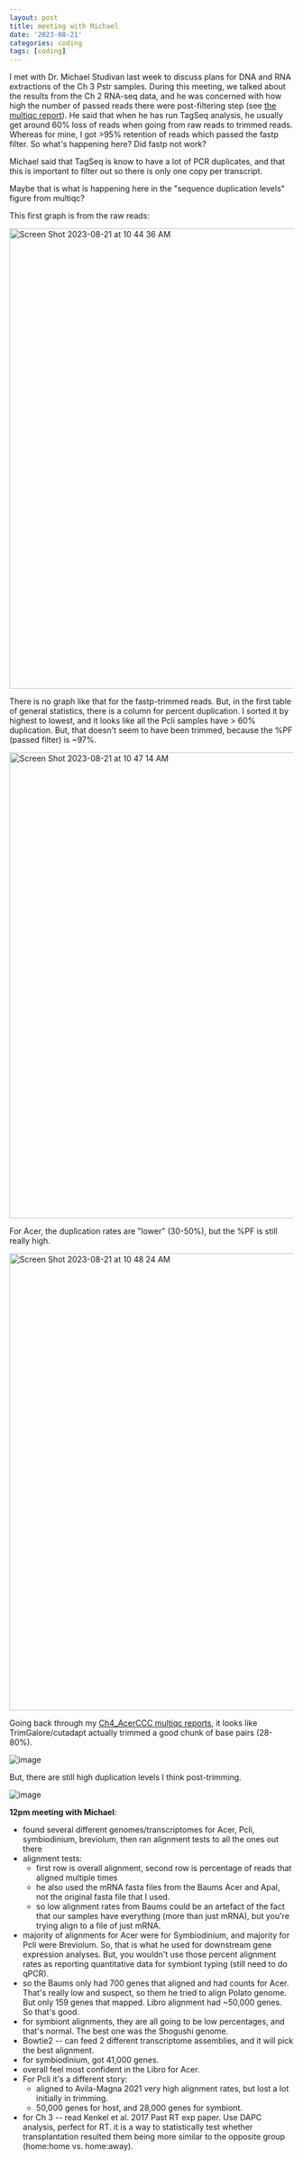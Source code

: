 ```yaml
---
layout: post
title: meeting with Michael
date: '2023-08-21'
categories: coding
tags: [coding]
---
```


I met with Dr. Michael Studivan last week to discuss plans for DNA and RNA extractions of the Ch 3 Pstr samples. During this meeting, we talked about the results from the Ch 2 RNA-seq data, and he was concerned with how high the number of passed reads there were post-filtering step (see [the multiqc report](https://github.com/ademerlis/temperaturevariability2023/tree/main/gene_expression/bioinformatics/QC#2-multiqc-reports-of-trimmed-reads)). He said that when he has run TagSeq analysis, he usually get around 60% loss of reads when going from raw reads to trimmed reads. Whereas for mine, I got >95% retention of reads which passed the fastp filter. So what's happening here? Did fastp not work? 

Michael said that TagSeq is know to have a lot of PCR duplicates, and that this is important to filter out so there is only one copy per transcript.

Maybe that is what is happening here in the "sequence duplication levels" figure from multiqc? 

This first graph is from the raw reads:

<img width="816" alt="Screen Shot 2023-08-21 at 10 44 36 AM" src="https://github.com/ademerlis/ademerlis.github.io/assets/56000927/ec1a0d48-633e-4e48-aa90-867d70e441ba">

There is no graph like that for the fastp-trimmed reads. But, in the first table of general statistics, there is a column for percent duplication. I sorted it by highest to lowest, and it looks like all the Pcli samples have > 60% duplication. But, that doesn't seem to have been trimmed, because the %PF (passed filter) is ~97%. 

<img width="826" alt="Screen Shot 2023-08-21 at 10 47 14 AM" src="https://github.com/ademerlis/ademerlis.github.io/assets/56000927/3909acc9-bbde-47cf-ac5f-814441476857">

For Acer, the duplication rates are "lower" (30-50%), but the %PF is still really high.

<img width="810" alt="Screen Shot 2023-08-21 at 10 48 24 AM" src="https://github.com/ademerlis/ademerlis.github.io/assets/56000927/1bd918db-093c-4fd9-b035-7a9fa53c9c9e">

Going back through my [Ch4_AcerCCC multiqc reports](https://github.com/ademerlis/AcerCCC#2-trimmed-reads-adapters-script), it looks like TrimGalore/cutadapt actually trimmed a good chunk of base pairs (28-80%). 

![image](https://github.com/ademerlis/ademerlis.github.io/assets/56000927/edb12491-88a1-42d0-83d8-3936bb3a8158)

But, there are still high duplication levels I think post-trimming.

![image](https://github.com/ademerlis/ademerlis.github.io/assets/56000927/9d1f0aad-dccb-4275-ae5c-251f6cf6f93f)


**12pm meeting with Michael**:

- found several different genomes/transcriptomes for Acer, Pcli, symbiodinium, breviolum, then ran alignment tests to all the ones out there
- alignment tests:
   - first row is overall alignment, second row is percentage of reads that aligned multiple times
   - he also used the mRNA fasta files from the Baums Acer and Apal, not the original fasta file that I used.
   - so low alignment rates from Baums could be an artefact of the fact that our samples have everything (more than just mRNA), but you're trying align to a file of just mRNA.
- majority of alignments for Acer were for Symbiodinium, and majority for Pcli were Breviolum. So, that is what he used for downstream gene expression analyses. But, you wouldn't use those percent alignment rates as reporting quantitative data for symbiont typing (still need to do qPCR).
- so the Baums only had 700 genes that aligned and had counts for Acer. That's really low and suspect, so them he tried to align Polato genome. But only 159 genes that mapped. Libro alignment had ~50,000 genes. So that's good.
- for symbiont alignments, they are all going to be low percentages, and that's normal. The best one was the Shogushi genome.
- Bowtie2 -- can feed 2 different transcriptome assemblies, and it will pick the best alignment.
- for symbiodinium, got 41,000 genes.
- overall feel most confident in the Libro for Acer.
- For Pcli it's a different story:
    - aligned to Avila-Magna 2021 very high alignment rates, but lost a lot initially in trimming.
    - 50,000 genes for host, and 28,000 genes for symbiont.
- for Ch 3 -- read Kenkel et al. 2017 Past RT exp paper. Use DAPC analysis, perfect for RT. it is a way to statistically test whether transplantation resulted them being more similar to the opposite group (home:home vs. home:away). 
